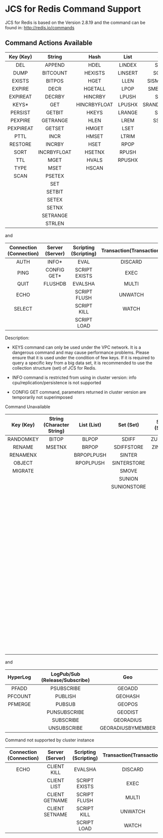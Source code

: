 # JCS for Redis Command Support



JCS for Redis is based on the Version 2.8.19 and the command can be found in: http://redis.io/commands




## Command Actions Available

Key (Key)|String|Hash|List|Set|SortedSet 
:--:|:--:|:--:|:--:|:--:|:--:
DEL|APPEND|HDEL|LINDEX|SADD|ZADD            
DUMP|BITCOUNT|HEXISTS|LINSERT|SCARD|ZCARD            
EXISTS|BITPOS|HGET|LLEN|SISMEMBER|ZCOUNT            
EXPIRE| DECR |HGETALL  | LPOP  |      	SMEMBERS     |ZINCRBY            
EXPIREAT   |         	DECRBY       |     	HINCRBY       |     	LPUSH       |     	SPOP      | ZRANGE            
KEYS*   |               	GET      |      	HINCRBYFLOAT   |         	LPUSHX   |         	SRANDMEMBER          |ZRANGEBYSCORE            
PERSIST    |        	GETBIT        |    	HKEYS         |   	LRANGE       |     	SREM     |ZRANK            
PEXPIRE   |         	GETRANGE      |      	HLEN        |    	LREM        |    	SSCAN      | ZREM            
PEXPIREAT         |   	GETSET        |    	HMGET       |     	LSET         |   	|ZREMRANGEBYRANK            
PTTL|INCR|HMSET|LTRIM | |        	ZREMRANGEBYSCORE            
RESTORE|INCRBY|HSET|RPOP      | |      	ZREVRANGE            
SORT|INCRBYFLOAT|HSETNX|RPUSH  | |          	ZREVRANGEBYSCORE            
TTL|MGET|HVALS|RPUSHX     | |       	ZREVRANK            
TYPE|MSET|HSCAN| | |       	       	ZSCORE            
SCAN|PSETEX| | | |ZSCAN            
| |SET   | |  |       	|ZRANGEBYLEX            
| |SETBIT      | | |   |   	ZLEXCOUNT            
| |SETEX       | | |    | 	ZREMRANGEBYLEX            
| |SETNX| | | | |             	
| |SETRANGE   | | | |         	
| |STRLEN    | | | |        	

and

Connection (Connection)|Server (Server)|Scripting (Scripting)|Transaction(Transaction)    
:--:|:--:|:--:|:--:
AUTH|INFO*|EVAL|DISCARD            
PING|CONFIG GET*|SCRIPT EXISTS|EXEC            
QUIT|FLUSHDB|EVALSHA|MULTI            
ECHO| |SCRIPT FLUSH|UNWATCH            
SELECT| |SCRIPT KILL|WATCH            
| | |SCRIPT LOAD|      

Description:

- KEYS command can only be used under the VPC network. It is a dangerous command and may cause performance problems. Please ensure that it is used under the condition of few keys. If it is required to query a specific key from a big data set, it is recommended to use the collection structure (set) of JCS for Redis.

- INFO command is restricted from using in cluster version: info cpu/replication/persistence is not supported

- CONFIG GET command, parameters returned in cluster version are temporarily not superimposed

Command Unavailable

Key (Key)|String (Character String)|List (List)|Set (Set)|SortedSet (SortedSet)|Server (Server)
:--:|:--:|:--:|:--:|:--:|:--:
RANDOMKEY|BITOP|BLPOP|SDIFF|ZUNIONSTORE|FLUSHALL            
RENAME|MSETNX|BRPOP|SDIFFSTORE|ZINTERSTORE|  
RENAMENX| |BRPOPLPUSH  |SINTER| |TIME            
OBJECT| | RPOPLPUSH|SINTERSTORE| |MONITOR            
MIGRATE | | | SMOVE | |SLOWLOG            
| | | |SUNION | |BGREWRITEAOF            
| | | |SUNIONSTORE| |BGSAVE            
| | | | | |CONFIG REWRITE            
| | | | | |CONFIG SET            
| | | | | |CONFIG RESETSTAT            
| | | | | |COMMAND            
| | | | | |COMMAND COUNT            
| | | | | |COMMAND GETKEYS            
| | | | | |COMMAND INFO            
| | | | | |DEBUG OBJECT            
| | | | | |DEBUG SEGFAULT            
| | | | | |LASTSAVE            
| | | | | |ROLE            
| | | | | |SAVE            
| | | | | |SHUTDOWN            
| | | | | |SLAVEOF            
| | | | | |SYNC            
| | | | | |PSYNC  

and

HyperLog|LogPub/Sub (Release/Subscribe)| Geo      
:--:|:--:|:--:
PFADD|PSUBSCRIBE|GEOADD            
PFCOUNT|PUBLISH|GEOHASH            
PFMERGE|PUBSUB|GEOPOS            
| |PUNSUBSCRIBE|GEODIST            
| |SUBSCRIBE|GEORADIUS            
| |UNSUBSCRIBE|GEORADIUSBYMEMBER  

Command not supported by cluster instance

Connection (Connection)|Server (Server)|Scripting (Scripting)|Transaction(Transaction)
:--:|:--:|:--:|:--:
ECHO|CLIENT KILL|EVALSHA|DISCARD            
| |CLIENT LIST|SCRIPT EXISTS|EXEC            
| |CLIENT GETNAME|SCRIPT FLUSH|MULTI            
| |CLIENT SETNAME|SCRIPT KILL|UNWATCH
| | |SCRIPT LOAD   |WATCH         
